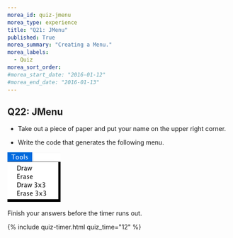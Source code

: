 ```yaml
---
morea_id: quiz-jmenu
morea_type: experience
title: "Q21: JMenu"
published: True
morea_summary: "Creating a Menu."
morea_labels:
  - Quiz
morea_sort_order:
#morea_start_date: "2016-01-12"
#morea_end_date: "2016-01-13"
---
```


## Q22: JMenu

* Take out a piece of paper and put your name on the upper right corner.

* Write the code that generates the following menu.

![Tools Menu](JMenu.png)


Finish your answers before the timer runs out.

{% include quiz-timer.html quiz_time="12" %}


